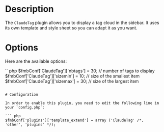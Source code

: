 # Description

The `ClaudeTag` plugin allows you to display a tag cloud in the sidebar.
It uses its own template and style sheet so you can adapt it as you want.

# Options

Here are the available options:

`` php
$fmbConf['ClaudeTag']['nbtags'] = 30; // number of tags to display
$fmbConf['ClaudeTag']['sizemin'] = 10; // size of the smallest item
$fmbConf['ClaudeTag']['sizemax'] = 30; // size of the largest item
```

# Configuration

In order to enable this plugin, you need to edit the following line in your `config.php`:

``` php
$fmbConf['plugins']['template_extend'] = array ('ClaudeTag' /*, 'other', 'plugins' */);
```
